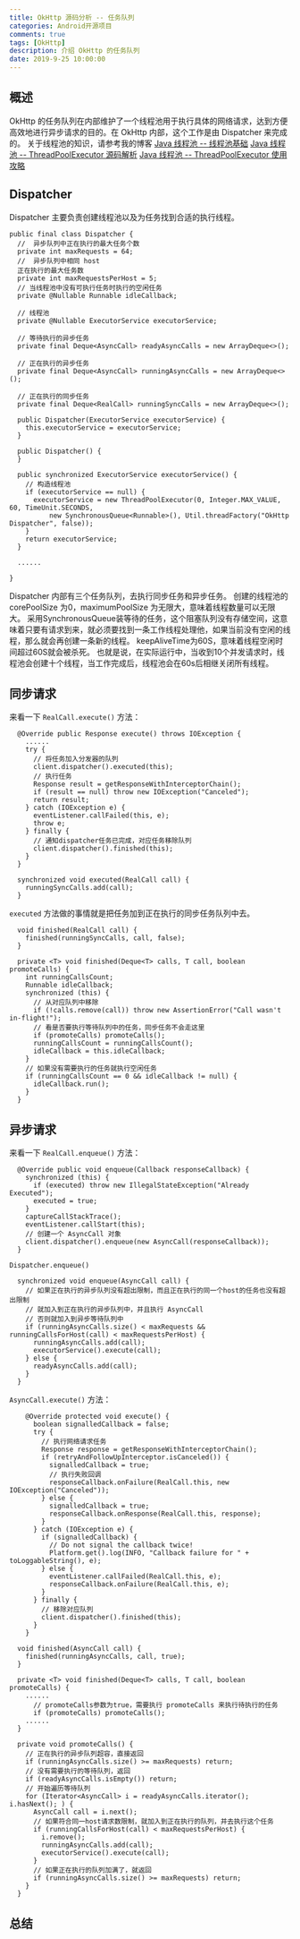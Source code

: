 ```yaml
---
title: OkHttp 源码分析 -- 任务队列
categories: Android开源项目
comments: true
tags: [OkHttp]
description: 介绍 OkHttp 的任务队列
date: 2019-9-25 10:00:00
---
```



## 概述

OkHttp 的任务队列在内部维护了一个线程池用于执行具体的网络请求，达到方便高效地进行异步请求的目的。在 OkHttp 内部，这个工作是由 Dispatcher 来完成的。
关于线程池的知识，请参考我的博客
[Java 线程池 -- 线程池基础](http://www.heqiangfly.com/2015/09/01/java-thread-thread-pool-basic/) 
[Java 线程池 -- ThreadPoolExecutor 源码解析](http://www.heqiangfly.com/2015/09/06/java-thread-sourcecode-of-threadpoolexecutor/)
[Java 线程池 -- ThreadPoolExecutor 使用攻略](http://www.heqiangfly.com/2015/09/07/java-thread-how-to-use-threadpoolexecutor/)

## Dispatcher

Dispatcher 主要负责创建线程池以及为任务找到合适的执行线程。

```
public final class Dispatcher {
  //  异步队列中正在执行的最大任务个数
  private int maxRequests = 64;
  //  异步队列中相同 host
  正在执行的最大任务数
  private int maxRequestsPerHost = 5;
  // 当线程池中没有可执行任务时执行的空闲任务
  private @Nullable Runnable idleCallback;

  // 线程池
  private @Nullable ExecutorService executorService;

  // 等待执行的异步任务
  private final Deque<AsyncCall> readyAsyncCalls = new ArrayDeque<>();

  // 正在执行的异步任务
  private final Deque<AsyncCall> runningAsyncCalls = new ArrayDeque<>();

  // 正在执行的同步任务
  private final Deque<RealCall> runningSyncCalls = new ArrayDeque<>();

  public Dispatcher(ExecutorService executorService) {
    this.executorService = executorService;
  }

  public Dispatcher() {
  }

  public synchronized ExecutorService executorService() {
    // 构造线程池
    if (executorService == null) {
      executorService = new ThreadPoolExecutor(0, Integer.MAX_VALUE, 60, TimeUnit.SECONDS,
          new SynchronousQueue<Runnable>(), Util.threadFactory("OkHttp Dispatcher", false));
    }
    return executorService;
  }
  
  ......
  
}
```

Dispatcher 内部有三个任务队列，去执行同步任务和异步任务。
创建的线程池的 corePoolSize 为0，maximumPoolSize 为无限大，意味着线程数量可以无限大。
采用SynchronousQueue装等待的任务，这个阻塞队列没有存储空间，这意味着只要有请求到来，就必须要找到一条工作线程处理他，如果当前没有空闲的线程，那么就会再创建一条新的线程。
keepAliveTime为60S，意味着线程空闲时间超过60S就会被杀死。
也就是说，在实际运行中，当收到10个并发请求时，线程池会创建十个线程，当工作完成后，线程池会在60s后相继关闭所有线程。

## 同步请求

来看一下 `RealCall.execute()` 方法：

```
  @Override public Response execute() throws IOException {
    ......
    try {
      // 将任务加入分发器的队列
      client.dispatcher().executed(this);
      // 执行任务
      Response result = getResponseWithInterceptorChain();
      if (result == null) throw new IOException("Canceled");
      return result;
    } catch (IOException e) {
      eventListener.callFailed(this, e);
      throw e;
    } finally {
      // 通知dispatcher任务已完成，对应任务移除队列
      client.dispatcher().finished(this);
    }
  }
```

```
  synchronized void executed(RealCall call) {
    runningSyncCalls.add(call);
  }
```

`executed` 方法做的事情就是把任务加到正在执行的同步任务队列中去。

```
  void finished(RealCall call) {
    finished(runningSyncCalls, call, false);
  }

  private <T> void finished(Deque<T> calls, T call, boolean promoteCalls) {
    int runningCallsCount;
    Runnable idleCallback;
    synchronized (this) {
      // 从对应队列中移除
      if (!calls.remove(call)) throw new AssertionError("Call wasn't in-flight!");
      // 看是否要执行等待队列中的任务，同步任务不会走这里
      if (promoteCalls) promoteCalls();
      runningCallsCount = runningCallsCount();
      idleCallback = this.idleCallback;
    }
    // 如果没有需要执行的任务就执行空闲任务
    if (runningCallsCount == 0 && idleCallback != null) {
      idleCallback.run();
    }
  }
```

## 异步请求

来看一下 `RealCall.enqueue()` 方法：

```
  @Override public void enqueue(Callback responseCallback) {
    synchronized (this) {
      if (executed) throw new IllegalStateException("Already Executed");
      executed = true;
    }
    captureCallStackTrace();
    eventListener.callStart(this);
    // 创建一个 AsyncCall 对象
    client.dispatcher().enqueue(new AsyncCall(responseCallback));
  }
```

`Dispatcher.enqueue()`

```
  synchronized void enqueue(AsyncCall call) {
    // 如果正在执行的异步队列没有超出限制，而且正在执行的同一个host的任务也没有超出限制
    // 就加入到正在执行的异步队列中，并且执行 AsyncCall
    // 否则就加入到异步等待队列中
    if (runningAsyncCalls.size() < maxRequests && runningCallsForHost(call) < maxRequestsPerHost) {
      runningAsyncCalls.add(call);
      executorService().execute(call);
    } else {
      readyAsyncCalls.add(call);
    }
  }
```

`AsyncCall.execute()` 方法：

```
    @Override protected void execute() {
      boolean signalledCallback = false;
      try {
        // 执行网络请求任务
        Response response = getResponseWithInterceptorChain();
        if (retryAndFollowUpInterceptor.isCanceled()) {
          signalledCallback = true;
          // 执行失败回调
          responseCallback.onFailure(RealCall.this, new IOException("Canceled"));
        } else {
          signalledCallback = true;
          responseCallback.onResponse(RealCall.this, response);
        }
      } catch (IOException e) {
        if (signalledCallback) {
          // Do not signal the callback twice!
          Platform.get().log(INFO, "Callback failure for " + toLoggableString(), e);
        } else {
          eventListener.callFailed(RealCall.this, e);
          responseCallback.onFailure(RealCall.this, e);
        }
      } finally {
        // 移除对应队列
        client.dispatcher().finished(this);
      }
    }
```

```
  void finished(AsyncCall call) {
    finished(runningAsyncCalls, call, true);
  }
  
  private <T> void finished(Deque<T> calls, T call, boolean promoteCalls) {
    ......
      // promoteCalls参数为true，需要执行 promoteCalls 来执行待执行的任务
      if (promoteCalls) promoteCalls();
    ......
  }
  
  private void promoteCalls() {
    // 正在执行的异步队列超容，直接返回
    if (runningAsyncCalls.size() >= maxRequests) return; 
    // 没有需要执行的等待队列，返回
    if (readyAsyncCalls.isEmpty()) return; 
    // 开始遍历等待队列
    for (Iterator<AsyncCall> i = readyAsyncCalls.iterator(); i.hasNext(); ) {
      AsyncCall call = i.next();
      // 如果符合同一host请求数限制，就加入到正在执行的队列，并去执行这个任务
      if (runningCallsForHost(call) < maxRequestsPerHost) {
        i.remove();
        runningAsyncCalls.add(call);
        executorService().execute(call);
      }
      // 如果正在执行的队列加满了，就返回
      if (runningAsyncCalls.size() >= maxRequests) return;
    }
  }
```

## 总结
